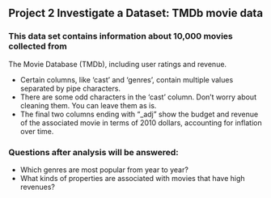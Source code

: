 ## Project 2 Investigate a Dataset: TMDb movie data

### This data set contains information about 10,000 movies collected from
The Movie Database (TMDb), including user ratings and revenue.
- Certain columns, like ‘cast’ and ‘genres’, contain multiple values separated by pipe characters.
- There are some odd characters in the ‘cast’ column. Don’t worry about cleaning them. You can leave them as is.
- The final two columns ending with “_adj” show the budget and revenue of the associated movie in terms of 2010 dollars, accounting for inflation over time.

### Questions after analysis will be answered:
- Which genres are most popular from year to year? 
- What kinds of properties are associated with movies that have high revenues?
